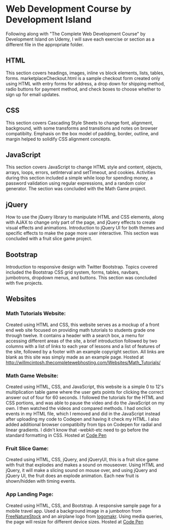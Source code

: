 # Web Development Course by Development Island

Following along with "The Complete Web Development Course" by Development Island on Udemy, I will save each exercise or section as a different file in the appropriate folder.

## HTML

  This section covers headings, images, inline vs block elements, lists, tables, forms.
marketplaceCheckout.html is a sample checkout form created only using HTML with entry forms for address, a drop down for shipping method, radio buttons for payment method, and check boxes to choose whether to sign up for email updates. 

## CSS

  This section covers Cascading Style Sheets to change font, alignment, background, with some transforms and transitions and notes on browser compatibilty. Emphasis on the box model of padding, border, outline, and margin helped to solidify CSS alignment concepts. 

## JavaScript

  This section covers JavaScript to change HTML style and content, objects, arrays, loops, errors, setInterval and setTimeout, and cookies. Activities during this section included a simple while loop for spending money, a password validation using regular expressions, and a random color generator. The section was concluded with the Math Game project.

## jQuery

  How to use the jQuery library to manipulate HTML and CSS elements, along with AJAX to change only part of the page, and jQuery effects to create visual effects and animations. Introduction to jQuery UI for both themes and specific effects to make the page more user interactive. This section was concluded with a fruit slice game project.
  
## Bootstrap
  Introduction to responsive design with Twitter Bootstrap. Topics covered included the Bootstrap CSS grid system, forms, tables, navbars, jumbotrons, dropdown menus, and buttons. This section was concluded with five projects.

## Websites

### Math Tutorials Website:
  Created using HTML and CSS, this website serves as a mockup of a front end web site focused on providing math tutorials to students grade one through twelve. It contains a header with a search box, a menu for accessing different areas of the site, a brief introduction followed by two columns with a list of links to each year of lessons and a list of features of the site, followed by a footer with an example copyright section. All links are blank as this site was simply made as an example page. Hosted at http://willmcintosh.thecompletewebhosting.com/Websites/Math_Tutorials/

### Math Game Website:
  Created using HTML, CSS, and JavaScript, this website is a simple 0 to 12's multiplication table game where the user gets points for clicking the correct answer out of four for 60 seconds. I followed the tutorials for the HTML and CSS portions, and was able to pause the video and do the JavaScript on my own. I then watched the videos and compared methods. I had onclick events in my HTML file, which I removed and did in the JavaScript instead after uploading my code to Codepen and having it check my HTML. I also added additional browser compatibilty from tips on Codepen for radial and linear gradients. I didn't know that -webkit-etc need to go before the standard formatting in CSS. 
Hosted at [Code Pen](https://codepen.io/WillMcIntosh/full/LzGzVx/)

### Fruit Slice Game:
  Created using HTML, CSS, jQuery, and jQueryUI, this is a fruit slice game with fruit that explodes and makes a sound on mouseover. Using HTML and jQuery, it will make a slicing sound on mouse over, and using jQuery and jQuery UI, the fruit does an explode animation. Each new fruit is shown/hidden with timing events.
  
### App Landing Page:
  Created using HTML, CSS, and Bootstrap. A responsive sample page for a mobile travel app. Used a background image in a jumbotron from [FreeNatureStock](http://freenaturestock.com/) and an airplane logo from [logomakr](https://logomakr.com/). Using media queries, the page will resize for different device sizes.
  Hosted at [Code Pen](https://codepen.io/WillMcIntosh/full/GOprgm/)
